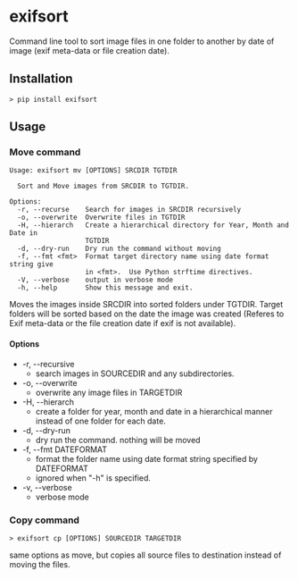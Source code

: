 exifsort
========================================================================

Command line tool to sort image files in one folder to another by date
of image (exif meta-data or file creation date).

Installation
------------------------------------------------------------------------

~~~shell
> pip install exifsort
~~~

Usage
------------------------------------------------------------------------

### Move command

~~~text
Usage: exifsort mv [OPTIONS] SRCDIR TGTDIR

  Sort and Move images from SRCDIR to TGTDIR.

Options:
  -r, --recurse    Search for images in SRCDIR recursively
  -o, --overwrite  Overwrite files in TGTDIR
  -H, --hierarch   Create a hierarchical directory for Year, Month and Date in
                   TGTDIR
  -d, --dry-run    Dry run the command without moving
  -f, --fmt <fmt>  Format target directory name using date format string give
                   in <fmt>.  Use Python strftime directives.
  -V, --verbose    output in verbose mode
  -h, --help       Show this message and exit.
~~~

Moves the images inside SRCDIR into sorted folders under TGTDIR.
Target folders will be sorted based on the date the image was created
(Referes to Exif meta-data or the file creation date if exif is not
available).

#### Options

* -r, --recursive
    * search images in SOURCEDIR and any subdirectories.
* -o, --overwrite
    * overwrite any image files in TARGETDIR
* -H, --hierarch
    * create a folder for year, month and date in a hierarchical manner
      instead of one folder for each date.
* -d, --dry-run
    * dry run the command.  nothing will be moved
* -f, --fmt DATEFORMAT
    * format the folder name using date format string specified by DATEFORMAT
    * ignored when "-h" is specified.
* -v, --verbose
    * verbose mode

### Copy command

~~~shell
> exifsort cp [OPTIONS] SOURCEDIR TARGETDIR
~~~

same options as move, but copies all source files to destination instead
of moving the files.
